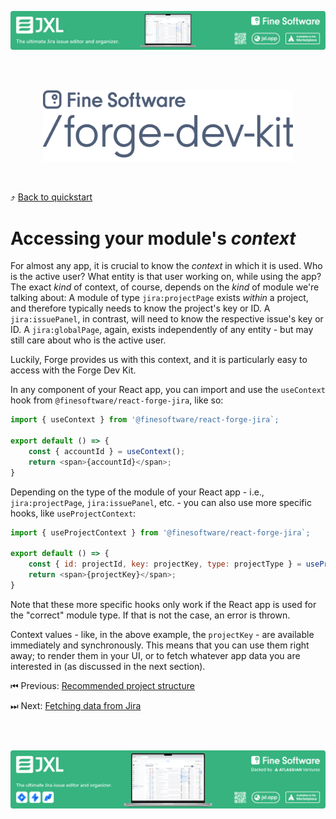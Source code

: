 [![image](../assets/jxl-banner-small.png)](https://jxl.app)

<br><br>

<p align="center">
  <a href="../../README.md">
    <img src="../assets/fdk-logo.svg" width=400 />
  </a>
</p>

<br>

⤴️ [Back to quickstart](.../../README.md)

# Accessing your module's _context_

For almost any app, it is crucial to know the _context_ in which it is used. Who is the active user? What entity is that user working on, while using the app? The exact _kind_ of context, of course, depends on the _kind_ of module we're talking about: A module of type `jira:projectPage` exists _within_ a project, and therefore typically needs to know the project's key or ID. A `jira:issuePanel`, in contrast, will need to know the respective issue's key or ID. A `jira:globalPage`, again, exists independently of any entity - but may still care about who is the active user.

Luckily, Forge provides us with this context, and it is particularly easy to access with the Forge Dev Kit.

In any component of your React app, you can import and use the `useContext` hook from `@finesoftware/react-forge-jira`, like so:

```js
import { useContext } from '@finesoftware/react-forge-jira`;

export default () => {
    const { accountId } = useContext();
    return <span>{accountId}</span>;
}
```

Depending on the type of the module of your React app - i.e., `jira:projectPage`, `jira:issuePanel`, etc. - you can also use more specific hooks, like `useProjectContext`:

```js
import { useProjectContext } from '@finesoftware/react-forge-jira`;

export default () => {
    const { id: projectId, key: projectKey, type: projectType } = useProjectContext();
    return <span>{projectKey}</span>;
}
```

Note that these more specific hooks only work if the React app is used for the "correct" module type. If that is not the case, an error is thrown.

Context values - like, in the above example, the `projectKey` - are available immediately and synchronously. This means that you can use them right away; to render them in your UI, or to fetch whatever app data you are interested in (as discussed in the next section).

⏮ Previous: [Recommended project structure](./02-recommended-project-structure.md)

⏭ Next: [Fetching data from Jira](./04-fetching-data-from-jira.md)

<br><br>

[![image](../assets/jxl-banner-large.png)](https://jxl.app)
